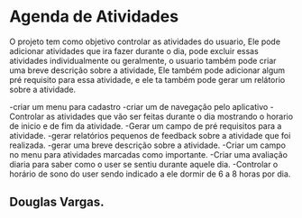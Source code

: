 # Agenda de Atividades
O projeto tem como objetivo controlar as atividades do usuario, Ele pode adicionar atividades que ira fazer durante o dia, pode excluir essas atividades individualmente ou geralmente, o usuario também pode criar uma breve descrição sobre a atividade, Ele também pode adicionar algum pré requisito para essa atividade, e ele ta também pode gerar um relátorio sobre a atividade.

-criar um menu para cadastro
-criar um de navegação pelo aplicativo
-Controlar as atividades que vão ser feitas durante o dia mostrando o horario de inicio e de fim da atividade.
-Gerar um campo de pré requisitos para a atividade.
-gerar relatórios pequenos de feedback sobre a atividade que foi realizada.
-gerar uma breve descrição sobre a atividade.
-Criar um campo no menu para atividades marcadas como importante.
-Criar uma avaliação diaria para saber como o user se sentiu durante aquele dia.
-Controlar o horário de sono do user sendo indicado a ele dormir de 6 a 8 horas por dia.


## Douglas Vargas.

